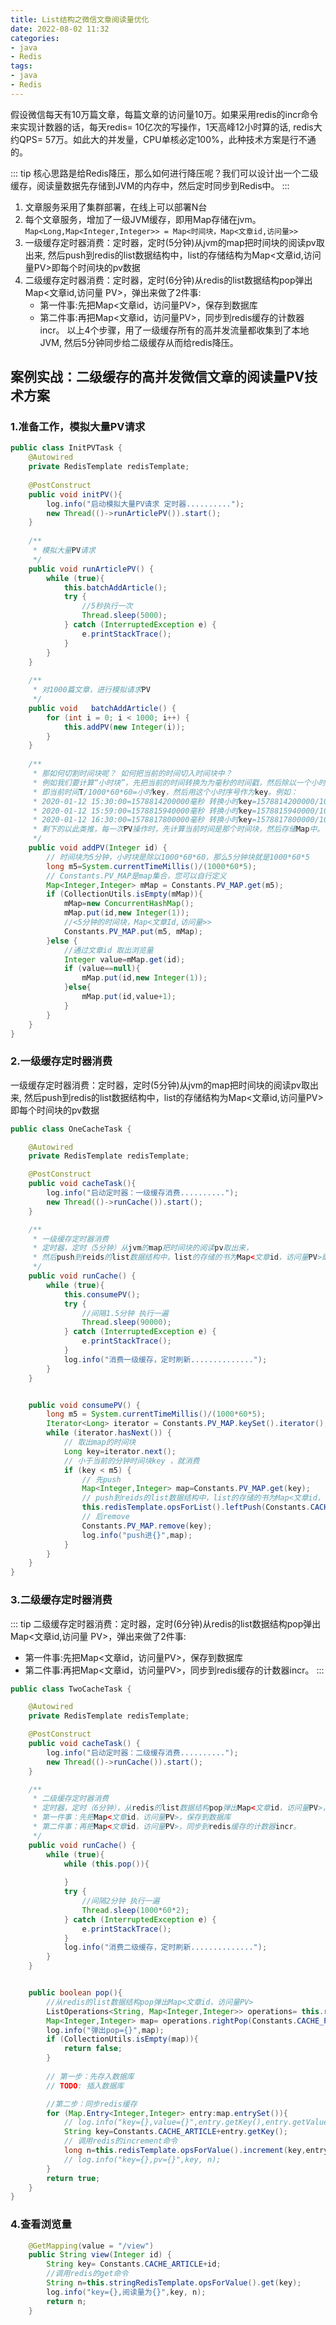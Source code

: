 ```yaml
---
title: List结构之微信文章阅读量优化
date: 2022-08-02 11:32
categories:
- java
- Redis
tags:
- java
- Redis
---
```



假设微信每天有10万篇文章，每篇文章的访问量10万。如果采用redis的incr命令来实现计数器的话，每天redis= 10亿次的写操作，1天高峰12小时算的话,
redis大约QPS= 57万。如此大的并发量，CPU单核必定100%，此种技术方案是行不通的。
<!-- more -->

::: tip
核心思路是给Redis降压，那么如何进行降压呢？我们可以设计出一个二级缓存，阅读量数据先存储到JVM的内存中，然后定时同步到Redis中。
:::

1. 文章服务采用了集群部署，在线上可以部署N台
2. 每个文章服务，增加了一级JVM缓存，即用Map存储在jvm。`Map<Long,Map<Integer,Integer>> = Map<时间块，Map<文章id,访问量>>`
3. 一级缓存定时器消费：定时器，定时(5分钟)从jvm的map把时间块的阅读pv取出来,
   然后push到redis的list数据结构中，list的存储结构为Map<文章id,访问量PV>即每个时间块的pv数据
4. 二级缓存定时器消费：定时器，定时(6分钟)从redis的list数据结构pop弹出Map<文章id,访问量 PV>，弹出来做了2件事:
    - 第一件事:先把Map<文章id，访问量PV>，保存到数据库
    - 第二件事:再把Map<文章id，访问量PV>，同步到redis缓存的计数器incr。
      以上4个步骤，用了一级缓存所有的高并发流量都收集到了本地JVM, 然后5分钟同步给二级缓存从而给redis降压。

## 案例实战：二级缓存的高并发微信文章的阅读量PV技术方案

### 1.准备工作，模拟大量PV请求

```java 
public class InitPVTask {
    @Autowired
    private RedisTemplate redisTemplate;
    
    @PostConstruct
    public void initPV(){
        log.info("启动模拟大量PV请求 定时器..........");
        new Thread(()->runArticlePV()).start();
    }
    
    /**
     * 模拟大量PV请求
     */
    public void runArticlePV() {
        while (true){
            this.batchAddArticle();
            try {
                //5秒执行一次
                Thread.sleep(5000);
            } catch (InterruptedException e) {
                e.printStackTrace();
            }
        }
    }
    
    /**
     * 对1000篇文章，进行模拟请求PV
     */
    public void   batchAddArticle() {
        for (int i = 0; i < 1000; i++) {
            this.addPV(new Integer(i));
        }
    }
    
    /**
     * 那如何切割时间块呢？ 如何把当前的时间切入时间块中？
     * 例如我们要计算“小时块”，先把当前的时间转换为为毫秒的时间戳，然后除以一个小时，
     * 即当前时间T/1000*60*60=小时key，然后用这个小时序号作为key。例如：
     * 2020-01-12 15:30:00=1578814200000毫秒 转换小时key=1578814200000/1000*60*60=438560
     * 2020-01-12 15:59:00=1578815940000毫秒 转换小时key=1578815940000/1000*60*60=438560
     * 2020-01-12 16:30:00=1578817800000毫秒 转换小时key=1578817800000/1000*60*60=438561
     * 剩下的以此类推，每一次PV操作时，先计算当前时间是那个时间块，然后存储Map中。
     */
    public void addPV(Integer id) {
        // 时间块为5分钟，小时块是除以1000*60*60，那么5分钟块就是1000*60*5
        long m5=System.currentTimeMillis()/(1000*60*5);
        // Constants.PV_MAP是map集合，您可以自行定义
        Map<Integer,Integer> mMap = Constants.PV_MAP.get(m5);
        if (CollectionUtils.isEmpty(mMap)){
            mMap=new ConcurrentHashMap();
            mMap.put(id,new Integer(1));
            //<5分钟的时间块，Map<文章Id,访问量>>
            Constants.PV_MAP.put(m5, mMap);
        }else {
            //通过文章id 取出浏览量
            Integer value=mMap.get(id);
            if (value==null){
                mMap.put(id,new Integer(1));
            }else{
                mMap.put(id,value+1);
            }
        }
    }
}
```

### 2.一级缓存定时器消费

一级缓存定时器消费：定时器，定时(5分钟)从jvm的map把时间块的阅读pv取出来,
然后push到redis的list数据结构中，list的存储结构为Map<文章id,访问量PV>即每个时间块的pv数据

```java 
public class OneCacheTask {

    @Autowired
    private RedisTemplate redisTemplate;

    @PostConstruct
    public void cacheTask(){
        log.info("启动定时器：一级缓存消费..........");
        new Thread(()->runCache()).start();
    }

    /**
     * 一级缓存定时器消费
     * 定时器，定时（5分钟）从jvm的map把时间块的阅读pv取出来，
     * 然后push到reids的list数据结构中，list的存储的书为Map<文章id，访问量PV>即每个时间块的pv数据
     */
    public void runCache() {
        while (true){
            this.consumePV();
            try {
                //间隔1.5分钟 执行一遍
                Thread.sleep(90000);
            } catch (InterruptedException e) {
                e.printStackTrace();
            }
            log.info("消费一级缓存，定时刷新..............");
        }
    }


    public void consumePV() {
        long m5 = System.currentTimeMillis()/(1000*60*5);
        Iterator<Long> iterator = Constants.PV_MAP.keySet().iterator();
        while (iterator.hasNext()) {
            // 取出map的时间块
            Long key=iterator.next();
            // 小于当前的分钟时间块key ，就消费
            if (key < m5) {
                // 先push
                Map<Integer,Integer> map=Constants.PV_MAP.get(key);
                // push到reids的list数据结构中，list的存储的书为Map<文章id，访问量PV>即每个时间块的pv数据
                this.redisTemplate.opsForList().leftPush(Constants.CACHE_PV_LIST,map);
                // 后remove
                Constants.PV_MAP.remove(key);
                log.info("push进{}",map);
            }
        }
    }
}
```

### 3.二级缓存定时器消费
::: tip
二级缓存定时器消费：定时器，定时(6分钟)从redis的list数据结构pop弹出Map<文章id,访问量 PV>，弹出来做了2件事:
  - 第一件事:先把Map<文章id，访问量PV>，保存到数据库
  - 第二件事:再把Map<文章id，访问量PV>，同步到redis缓存的计数器incr。
:::



```java
public class TwoCacheTask {

    @Autowired
    private RedisTemplate redisTemplate;

    @PostConstruct
    public void cacheTask() {
        log.info("启动定时器：二级缓存消费..........");
        new Thread(()->runCache()).start();
    }

    /**
     * 二级缓存定时器消费
     * 定时器，定时（6分钟），从redis的list数据结构pop弹出Map<文章id，访问量PV>，弹出来做了2件事：
     * 第一件事：先把Map<文章id，访问量PV>，保存到数据库
     * 第二件事：再把Map<文章id，访问量PV>，同步到redis缓存的计数器incr。
     */
    public void runCache() {
        while (true){
            while (this.pop()){
            
            }
            try {
                //间隔2分钟 执行一遍
                Thread.sleep(1000*60*2);
            } catch (InterruptedException e) {
                e.printStackTrace();
            }
            log.info("消费二级缓存，定时刷新..............");
        }
    }


    public boolean pop(){
        //从redis的list数据结构pop弹出Map<文章id，访问量PV>
        ListOperations<String, Map<Integer,Integer>> operations= this.redisTemplate.opsForList();
        Map<Integer,Integer> map= operations.rightPop(Constants.CACHE_PV_LIST);
        log.info("弹出pop={}",map);
        if (CollectionUtils.isEmpty(map)){
            return false;
        }
        
        // 第一步：先存入数据库
        // TODO: 插入数据库

        //第二步：同步redis缓存
        for (Map.Entry<Integer,Integer> entry:map.entrySet()){
            // log.info("key={},value={}",entry.getKey(),entry.getValue());
            String key=Constants.CACHE_ARTICLE+entry.getKey();
            // 调用redis的increment命令
            long n=this.redisTemplate.opsForValue().increment(key,entry.getValue());
            // log.info("key={},pv={}",key, n);
        }
        return true;
    }
}
```

### 4.查看浏览量
```java 
    @GetMapping(value = "/view")
    public String view(Integer id) {
        String key= Constants.CACHE_ARTICLE+id;
        //调用redis的get命令
        String n=this.stringRedisTemplate.opsForValue().get(key);
        log.info("key={},阅读量为{}",key, n);
        return n;
    }
```

